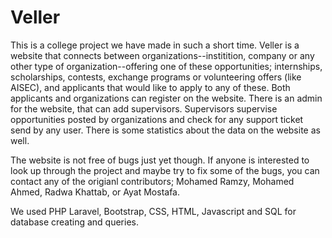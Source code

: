# Veller

This is a college project we have made in such a short time.
Veller is a website that connects between organizations--institition, company or any other type of organization--offering one of these opportunities; internships, scholarships, contests, exchange programs or volunteering offers (like AISEC), and applicants that would like to apply to any of these.
Both applicants and organizations can register on the website. There is an admin for the website, that can add supervisors. Supervisors supervise opportunities posted by organizations and check for any support ticket send by any user.
There is some statistics about the data on the website as well.

The website is not free of bugs just yet though. If anyone is interested to look up through the project and maybe try to fix some of the bugs, you can contact any of the origianl contributors; Mohamed Ramzy, Mohamed Ahmed, Radwa Khattab, or Ayat Mostafa.

We used PHP Laravel, Bootstrap, CSS, HTML, Javascript and SQL for database creating and queries.
